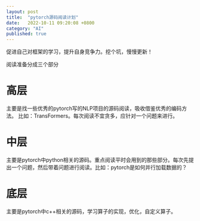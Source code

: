 ```yaml
---
layout: post
title:  "pytorch源码阅读计划"
date:   2022-10-11 09:20:08 +0800
category: "AI"
published: true
---
```


促进自己对框架的学习，提升自身竞争力。挖个坑，慢慢更新！

<!--more-->
阅读准备分成三个部分

# 高层
主要是找一些优秀的pytorch写的NLP项目的源码阅读，吸收借鉴优秀的编码方法。
比如：TransFormers。每次阅读不宜贪多，应针对一个问题来进行。

# 中层
主要是pytorch中python相关的源码。重点阅读平时会用到的那些部分。每次先提出一个问题，然后带着问题进行阅读。比如：pytorch是如何并行加载数据的？

# 底层
主要是pytorch中c++相关的源码，学习算子的实现，优化，自定义算子。



